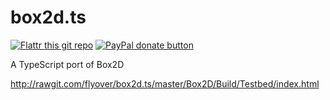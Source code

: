 # box2d.ts

[![Flattr this git repo](http://api.flattr.com/button/flattr-badge-large.png)](https://flattr.com/submit/auto?user_id=isaacburns&url=https://github.com/flyover/box2d.ts&title=box2d.ts&language=JavaScript&tags=github&category=software) [![PayPal donate button](https://www.paypalobjects.com/en_US/i/btn/btn_donate_SM.gif)](https://www.paypal.com/cgi-bin/webscr?cmd=_donations&business=H9KUEZTZHHTXQ&lc=US&item_name=box2d.ts&currency_code=USD&bn=PP-DonationsBF:btn_donate_SM.gif:NonHosted "Donate to this project using Paypal")

A TypeScript port of Box2D

http://rawgit.com/flyover/box2d.ts/master/Box2D/Build/Testbed/index.html
